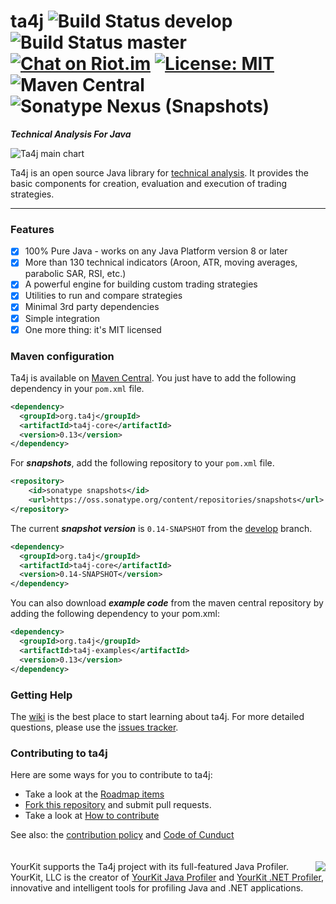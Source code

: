 # ta4j  ![Build Status develop](https://img.shields.io/travis/ta4j/ta4j/develop?label=develop) ![Build Status master](https://img.shields.io/travis/ta4j/ta4j/master?label=master) [![Chat on Riot.im](https://img.shields.io/badge/chat-riot.im-green.svg)](https://riot.im/app/#/room/#ta4j:matrix.org) [![License: MIT](https://img.shields.io/badge/License-MIT-brightgreen.svg)](https://opensource.org/licenses/MIT) ![Maven Central](https://img.shields.io/maven-central/v/org.ta4j/ta4j-parent?color=blue&label=Version) ![Sonatype Nexus (Snapshots)](https://img.shields.io/nexus/s/org.ta4j/ta4j-parent?label=Snapshot&server=https%3A%2F%2Foss.sonatype.org%2F)


***Technical Analysis For Java***

![Ta4j main chart](https://raw.githubusercontent.com/ta4j/ta4j-wiki/master/img/ta4j_main_chart.png)

Ta4j is an open source Java library for [technical analysis](http://en.wikipedia.org/wiki/Technical_analysis). It provides the basic components for creation, evaluation and execution of trading strategies.

---

### Features

 * [x] 100% Pure Java - works on any Java Platform version 8 or later
 * [x] More than 130 technical indicators (Aroon, ATR, moving averages, parabolic SAR, RSI, etc.)
 * [x] A powerful engine for building custom trading strategies
 * [x] Utilities to run and compare strategies
 * [x] Minimal 3rd party dependencies
 * [x] Simple integration
 * [x] One more thing: it's MIT licensed

### Maven configuration

Ta4j is available on [Maven Central](http://search.maven.org/#search). You just have to add the following dependency in your `pom.xml` file.

```xml
<dependency>
  <groupId>org.ta4j</groupId>
  <artifactId>ta4j-core</artifactId>
  <version>0.13</version>
</dependency>
```

For ***snapshots***, add the following repository to your `pom.xml` file.
```xml
<repository>
    <id>sonatype snapshots</id>
    <url>https://oss.sonatype.org/content/repositories/snapshots</url>
</repository>
```
The current ***snapshot version*** is `0.14-SNAPSHOT` from the [develop](https://github.com/ta4j/ta4j/tree/develop) branch.
```xml
<dependency>
  <groupId>org.ta4j</groupId>
  <artifactId>ta4j-core</artifactId>
  <version>0.14-SNAPSHOT</version>
</dependency>
```

You can also download ***example code*** from the maven central repository by adding the following dependency to your pom.xml:
```xml
<dependency>
  <groupId>org.ta4j</groupId>
  <artifactId>ta4j-examples</artifactId>
  <version>0.13</version>
</dependency>
```
### Getting Help
The [wiki](https://ta4j.github.io/ta4j-wiki/) is the best place to start learning about ta4j. For more detailed questions, please use the [issues tracker](https://github.com/ta4j/ta4j/issues).

### Contributing to ta4j

Here are some ways for you to contribute to ta4j:
  * Take a look at the [Roadmap items](https://ta4j.github.io/ta4j-wiki/Roadmap-and-Tasks.html)
  * [Fork this repository](http://help.github.com/forking/) and submit pull requests.
  * Take a look at [How to contribute](https://ta4j.github.io/ta4j-wiki/How-to-contribute)

See also: the [contribution policy](.github/CONTRIBUTING.md) and [Code of Cunduct](CODE_OF_CONDUCT.md)
<br/><br/><br/>
<IMG SRC="https://www.yourkit.com/images/yklogo.png" ALIGN="right" />YourKit supports the Ta4j project with its full-featured Java Profiler. YourKit, LLC is the creator of <a href="https://www.yourkit.com/java/profiler/">YourKit Java Profiler</a> and <a href="https://www.yourkit.com/.net/profiler/">YourKit .NET Profiler</a>, innovative and intelligent tools for profiling Java and .NET applications. 
